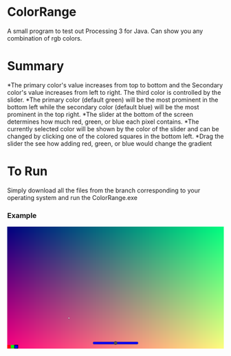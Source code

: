 # ColorRange
A small program to test out Processing 3 for Java. Can show you any combination of rgb colors.

# Summary

*The primary color's value increases from top to bottom and the Secondary color's value increases from left to right. The third color is controlled by the slider.
*The primary color (default green) will be the most prominent in the bottom left while the secondary color (default blue) will be the most prominent in the top right.
*The slider at the bottom of the screen determines how much red, green, or blue each pixel contains.
*The currently selected color will be shown by the color of the slider and can be changed by clicking one of the colored squares in the bottom left.
*Drag the slider the see how adding red, green, or blue would change the gradient

# To Run
Simply download all the files from the branch corresponding to your operating system and run the ColorRange.exe

### Example

![example of the program](/example.png)
